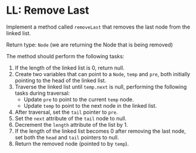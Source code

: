 # LL: Remove Last

Implement a method called `removeLast` that removes the last node 
from the linked list.

Return type: `Node` (we are returning the Node that is being removed)
 
The method should perform the following tasks:
1. If the length of the linked list is 0, return null.
2. Create two variables that can point to a `Node`, `temp` and `pre`,
both initially pointing to the head of the linked list.
3. Traverse the linked list until `temp.next` is null, performing 
the following tasks during traversal:
   - Update `pre` to point to the current `temp` node.
   - Update `temp` to point to the next node in the linked list.
4. After traversal, set the `tail` pointer to `pre`.
5. Set the `next` attribute of the `tail` node to null.
6. Decrement the `length` attribute of the list by 1.
7. If the length of the linked list becomes 0 after removing the 
last node, set both the `head` and `tail` pointers to null.
8. Return the removed node (pointed to by `temp`).
